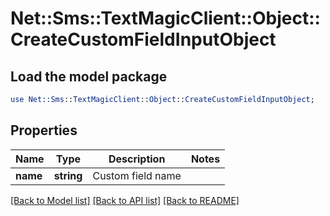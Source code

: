 # Net::Sms::TextMagicClient::Object::CreateCustomFieldInputObject

## Load the model package
```perl
use Net::Sms::TextMagicClient::Object::CreateCustomFieldInputObject;
```

## Properties
Name | Type | Description | Notes
------------ | ------------- | ------------- | -------------
**name** | **string** | Custom field name | 

[[Back to Model list]](../README.md#documentation-for-models) [[Back to API list]](../README.md#documentation-for-api-endpoints) [[Back to README]](../README.md)


